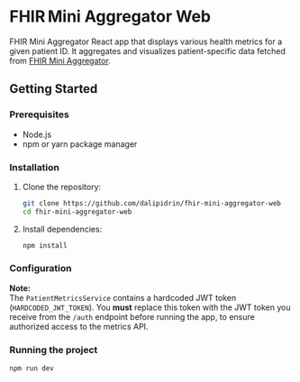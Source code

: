# FHIR Mini Aggregator Web

FHIR Mini Aggregator React app that displays various health metrics for a given patient ID. It aggregates and visualizes patient-specific 
data fetched from [FHIR Mini Aggregator](https://github.com/dalipidrin/fhir-mini-aggregator).

## Getting Started

### Prerequisites

- Node.js
- npm or yarn package manager

### Installation

1. Clone the repository:
   ```bash
   git clone https://github.com/dalipidrin/fhir-mini-aggregator-web
   cd fhir-mini-aggregator-web
   ```

2. Install dependencies:
   ```bash
   npm install
   ``` 

### Configuration

**Note:**  
The `PatientMetricsService` contains a hardcoded JWT token (`HARDCODED_JWT_TOKEN`). You **must** replace this token with the JWT token you 
receive from the `/auth` endpoint before running the app, to ensure authorized access to the metrics API.


### Running the project

   ```bash
   npm run dev
   ```
